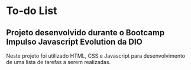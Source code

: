 # To-do List

## Projeto desenvolvido durante o Bootcamp Impulso Javascript Evolution da DIO

Neste projeto foi utilizado HTML, CSS e Javascript para desenvolvimento de uma lista de tarefas a serem realizadas.
